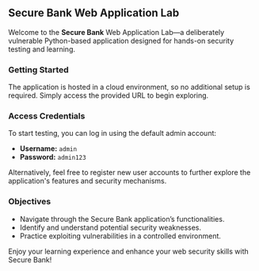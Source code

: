 ## Secure Bank Web Application Lab

Welcome to the **Secure Bank** Web Application Lab—a deliberately vulnerable Python-based application designed for hands-on security testing and learning.

### Getting Started

The application is hosted in a cloud environment, so no additional setup is required. Simply access the provided URL to begin exploring.

### Access Credentials

To start testing, you can log in using the default admin account:

- **Username:** `admin`
- **Password:** `admin123`

Alternatively, feel free to register new user accounts to further explore the application's features and security mechanisms.

### Objectives

- Navigate through the Secure Bank application’s functionalities.
- Identify and understand potential security weaknesses.
- Practice exploiting vulnerabilities in a controlled environment.

Enjoy your learning experience and enhance your web security skills with Secure Bank!